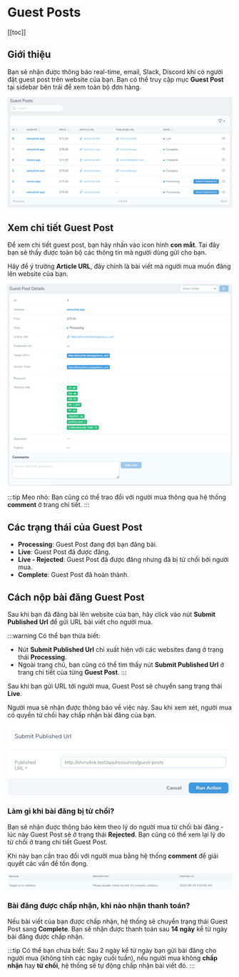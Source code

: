 # Guest Posts

[[toc]]

## Giới thiệu

Bạn sẽ nhận được thông báo real-time, email, Slack, Discord khi có người đặt guest post trên website của bạn. Bạn có thể truy cập mục **Guest Post** tại sidebar bên trái để xem toàn bộ đơn hàng.

![Quản lý guest posts](./../../assets/img/guest-posts-seller.png)

## Xem chi tiết Guest Post

Để xem chi tiết guest post, bạn hãy nhấn vào icon hình **con mắt**. Tại đây bạn sẽ thấy được toàn bộ các thông tin mà người dùng gửi cho bạn.

Hãy để ý trường **Article URL**, đây chính là bài viết mà người mua muốn đăng lên website của bạn.

![Xem chi tiết guest posts](./../../assets/img/guest-post-detail-seller.png)

:::tip Mẹo nhỏ:
Bạn cũng có thể trao đổi với người mua thông qua hệ thống **comment** ở trang chi tiết.
:::

## Các trạng thái của Guest Post

- **Processing**: Guest Post đang đợi bạn đăng bài.
- **Live**: Guest Post đã được đăng.
- **Live - Rejected**: Guest Post đã được đăng nhưng đã bị từ chối bởi người mua.
- **Complete**: Guest Post đã hoàn thành.


## Cách nộp bài đăng Guest Post

Sau khi bạn đã đăng bài lên website của bạn, hãy click vào nút **Submit Published Url** để gửi URL bài viết cho người mua.

:::warning Có thể bạn thừa biết:
- Nút **Submit Published Url** chỉ xuất hiện với các websites đang ở trạng thái **Processing**.
- Ngoài trang chủ, bạn cũng có thể tìm thấy nút **Submit Published Url** ở trang chi tiết của từng **Guest Post**.
:::

Sau khi bạn gửi URL tới người mua, Guest Post sẽ chuyển sang trạng thái **Live**.

Người mua sẽ nhận được thông báo về việc này. Sau khi xem xét, người mua có quyền từ chối hay chấp nhận bài đăng của bạn.

![Submit Published URL](./../../assets/img/submit-published-url.png)

### Làm gì khi bài đăng bị từ chối?

Bạn sẽ nhận đuợc thông báo kèm theo lý do người mua từ chối bài đăng - lúc này Guest Post sẽ ở trạng thái **Rejected**. Bạn cũng có thể xem lại lý do từ chối ở trang chi tiết Guest Post.

Khi này bạn cần trao đổi với người mua bằng hệ thống **comment** để giải quyết các vấn đề tồn đọng.

![Guest Post bị từ chối](./../../assets/img/guest-post-rejection.png)

### Bài đăng được chấp nhận, khi nào nhận thanh toán?

Nếu bài viết của bạn được chấp nhận, hệ thống sẽ chuyển trạng thái Guest Post sang **Complete**. Bạn sẽ nhận được thanh toán sau **14 ngày** kể từ ngày bài đăng được chấp nhận.

:::tip Có thể bạn chưa biết: 
Sau 2 ngày kể từ ngày bạn gửi bài đăng cho người mua (không tính các ngày cuối tuần), nếu người mua không **chấp nhận** hay **từ chối**, hệ thống sẽ tự động chấp nhận bài viết đó.
:::